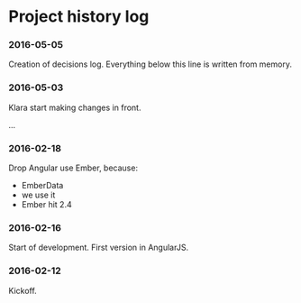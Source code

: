 # Project history log

### 2016-05-05

Creation of decisions log. Everything below this line is written from memory.

### 2016-05-03

Klara start making changes in front.


...


### 2016-02-18

Drop Angular use Ember, because:

- EmberData
- we use it
- Ember hit 2.4

### 2016-02-16

Start of development. First version in AngularJS.

### 2016-02-12

Kickoff.
